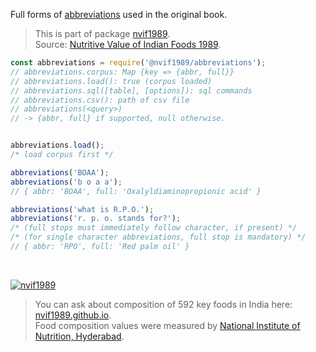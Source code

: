 Full forms of [abbreviations] used in the original book.
> This is part of package [nvif1989].<br>
> Source: [Nutritive Value of Indian Foods 1989].

```javascript
const abbreviations = require('@nvif1989/abbreviations');
// abbreviations.corpus: Map {key => {abbr, full}}
// abbreviations.load(): true (corpus loaded)
// abbreviations.sql([table], [options]): sql commands
// abbreviations.csv(): path of csv file
// abbreviations(<query>)
// -> {abbr, full} if supported, null otherwise.


abbreviations.load();
/* load corpus first */

abbreviations('BOAA');
abbreviations('b o a a');
// { abbr: 'BOAA', full: 'Oxalyldiaminopropionic acid' }

abbreviations('what is R.P.O.');
abbreviations('r. p. o. stands for?');
/* (full stops must immediately follow character, if present) */
/* (for single character abbreviations, full stop is mandatory) */
// { abbr: 'RPO', full: 'Red palm oil' }
```
<br>

[![nvif1989](https://i.imgur.com/mGVou5c.png)](https://www.npmjs.com/package/nvif1989)
> You can ask about composition of 592 key foods in India here: [nvif1989.github.io].<br>
> Food composition values were measured by [National Institute of Nutrition, Hyderabad].

[nvif1989]: https://www.npmjs.com/package/nvif1989
[abbreviations]: https://github.com/nvif1989/abbreviations/blob/master/index.csv
[Nutritive Value of Indian Foods 1989]: https://www.icmr.nic.in/content/nutritive-value-indian-foods-nvif-c-gopalan-b-v-rama-sastri-sc-balasubramanian-revised
[nvif1989.github.io]: https://nvif1989.github.io
[National Institute of Nutrition, Hyderabad]: https://www.nin.res.in/
